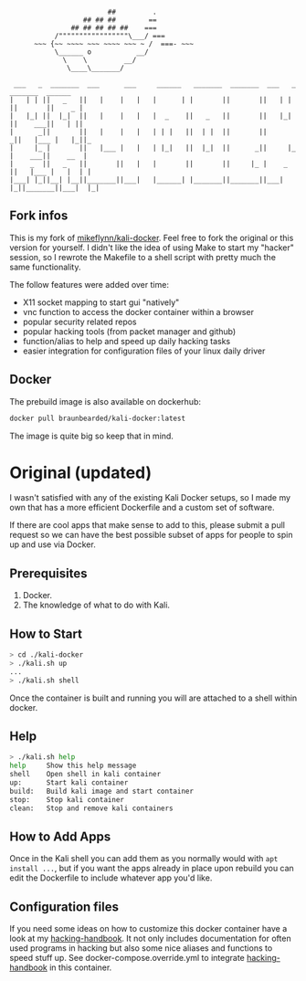 ```

                        ##         .
                  ## ## ##        ==
               ## ## ## ## ##    ===
           /"""""""""""""""""\___/ ===
      ~~~ {~~ ~~~~ ~~~ ~~~~ ~~~ ~ /  ===- ~~~
           \______ o           __/
             \    \         __/
              \____\_______/

 ___   _  _______  ___      ___     ______   _______  _______  ___   _  _______  ______
|   | | ||   _   ||   |    |   |   |      | |       ||       ||   | | ||       ||    _ |
|   |_| ||  |_|  ||   |    |   |   |  _    ||   _   ||       ||   |_| ||    ___||   | ||
|      _||       ||   |    |   |   | | |   ||  | |  ||       ||      _||   |___ |   |_||_
|     |_ |       ||   |___ |   |   | |_|   ||  |_|  ||      _||     |_ |    ___||    __  |
|    _  ||   _   ||       ||   |   |       ||       ||     |_ |    _  ||   |___ |   |  | |
|___| |_||__| |__||_______||___|   |______| |_______||_______||___| |_||_______||___|  |_|
```

## Fork infos

This is my fork of [mikeflynn/kali-docker](https://github.com/mikeflynn/kali-docker). Feel free to fork the original or this version for yourself.
I didn't like the idea of using Make to start my "hacker" session, so I rewrote the Makefile to a shell script with pretty much the same functionality.

The follow features were added over time:

- X11 socket mapping to start gui "natively"
- vnc function to access the docker container within a browser
- popular security related repos
- popular hacking tools (from packet manager and github)
- function/alias to help and speed up daily hacking tasks
- easier integration for configuration files of your linux daily driver

## Docker

The prebuild image is also available on dockerhub:

```bash
docker pull braunbearded/kali-docker:latest
```

The image is quite big so keep that in mind.

# Original (updated)

I wasn't satisfied with any of the existing Kali Docker setups, so I made my own that has a more efficient Dockerfile and a custom set of software.

If there are cool apps that make sense to add to this, please submit a pull request so we can have the best possible subset of apps for people to spin up and use via Docker.

## Prerequisites

1. Docker.
2. The knowledge of what to do with Kali.

## How to Start

```bash
> cd ./kali-docker
> ./kali.sh up
...
> ./kali.sh shell
```

Once the container is built and running you will are attached to a shell within docker.

## Help

```bash
> ./kali.sh help
help     Show this help message
shell    Open shell in kali container
up:      Start kali container
build:   Build kali image and start container
stop:    Stop kali container
clean:   Stop and remove kali containers
```

## How to Add Apps

Once in the Kali shell you can add them as you normally would with `apt install ...`, but if you want the apps already in place upon rebuild you can edit the Dockerfile to include whatever app you'd like.

## Configuration files

If you need some ideas on how to customize this docker container have a look at my [hacking-handbook](https://github.com/braunbearded/hacking-handbook).
It not only includes documentation for often used programs in hacking but also some nice aliases and functions to speed stuff up.
See docker-compose.override.yml to integrate [hacking-handbook](https://github.com/braunbearded/hacking-handbook) in this container.
